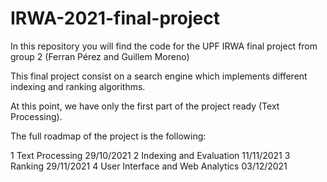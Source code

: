 # IRWA-2021-final-project

In this repository you will find the code for the UPF IRWA final project from group 2 (Ferran Pérez and Guillem Moreno)

This final project consist on a search engine which implements different indexing and ranking algorithms.

At this point, we have only the first part of the project ready (Text Processing).

The full roadmap of the project is the following:

1 Text Processing 29/10/2021
2 Indexing and Evaluation 11/11/2021
3 Ranking 29/11/2021
4 User Interface and Web Analytics 03/12/2021
